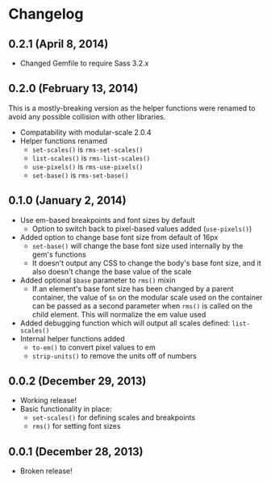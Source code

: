 # Changelog

## 0.2.1 (April 8, 2014)

- Changed Gemfile to require Sass 3.2.x

## 0.2.0 (February 13, 2014)

This is a mostly-breaking version as the helper functions were renamed to avoid any possible collision with other libraries.

- Compatability with modular-scale 2.0.4
- Helper functions renamed
    - `set-scales()` is `rms-set-scales()`
    - `list-scales()` is `rms-list-scales()`
    - `use-pixels()` is `rms-use-pixels()`
    - `set-base()` is `rms-set-base()`

## 0.1.0 (January 2, 2014)

- Use em-based breakpoints and font sizes by default
    - Option to switch back to pixel-based values added (`use-pixels()`)
- Added option to change base font size from default of 16px
    - `set-base()` will change the base font size used internally by the gem's functions
    -  It doesn't output any CSS to change the body's base font size, and it also doesn't change the base value of the scale
- Added optional `$base` parameter to `rms()` mixin
    - If an element's base font size has been changed by a parent container, the value of `$n` on the modular scale used on the container can be passed as a second parameter when `rms()` is called on the child element. This will normalize the em value used
- Added debugging function which will output all scales defined: `list-scales()`
- Internal helper functions added
    - `to-em()` to convert pixel values to em
    - `strip-units()` to remove the units off of numbers

## 0.0.2 (December 29, 2013)

- Working release!
- Basic functionality in place:
    - `set-scales()` for defining scales and breakpoints
    - `rms()` for setting font sizes

## 0.0.1 (December 28, 2013)

- Broken release!

